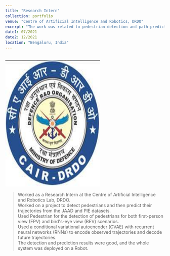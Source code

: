 ```yaml
---
title: "Research Intern"
collection: portfolio
venue: "Centre of Artificial Intelligence and Robotics, DRDO"
excerpt: "The work was related to pedestrian detection and path prediction for autonomous vehicles."
date1: 07/2021
date2: 12/2021
location: "Bengaluru, India"
---
```


<br/> <img src="/images/CAIR.jpg" width="300" height="400" />

>Worked as a Research Intern at the Centre of Artificial Intelligence and Robotics Lab, DRDO.    
>Worked on a project to detect pedestrians and then predict their trajectories from the JAAD and PIE datasets.    
>Used Pedestrian for the detection of pedestrians for both first-person view (FPV) and bird's-eye view (BEV) scenarios.    
>Used a conditional variational autoencoder (CVAE) with recurrent neural networks (RNNs) to encode observed trajectories and decode future trajectories.  
>The detection and prediction results were good, and the whole system was deployed on a Robot.
